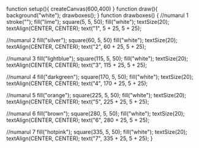 function setup(){
    createCanvas(600,400)
  }
  function draw(){
    background("white");
    drawboxes();
  }
  function drawboxes() {
  //numarul 1
  stroke("");
  fill("lime");
  square(5, 5, 50);
  fill("white");
  textSize(20);
  textAlign(CENTER, CENTER);
  text("1", 5 + 25, 5 + 25);

  //numarul 2
  fill("silver");
  square(60, 5, 50)
  fill("white");
  textSize(20);
  textAlign(CENTER, CENTER);
  text("2", 60 + 25, 5 + 25);

  //numarul 3
  fill("lightblue");
  square(115, 5, 50);
  fill("white");
  textSize(20);
  textAlign(CENTER, CENTER);
  text("3", 115 + 25, 5 + 25);

  //numarul 4
  fill("darkgreen");
  square(170, 5, 50);
  fill("white");
  textSize(20);
  textAlign(CENTER, CENTER);
  text("4", 170 + 25, 5 + 25);

  //numarul 5
  fill("orange");
  square(225, 5, 50);
  fill("white");
  textSize(20);
  textAlign(CENTER, CENTER);
  text("5", 225 + 25, 5 + 25);

  //numarul 6
  fill("brown");
  square(280, 5, 50);
  fill("white");
  textSize(20);
  textAlign(CENTER, CENTER);
  text("6", 280 + 25, 5 + 25);

  //numarul 7
  fill("hotpink");
  square(335, 5, 50);
  fill("white");
  textSize(20);
  textAlign(CENTER, CENTER);
  text("7", 335 + 25, 5 + 25);
  }
